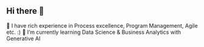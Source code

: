 ## Hi there 👋
🌱 I have rich experience in Process excellence, Program Management, Agile etc. :)
🌱 I’m currently learning Data Science & Business Analytics with Generative AI


<!--
**ashish-panda90/ashish-panda90** is a ✨ _special_ ✨ repository because its `README.md` (this file) appears on your GitHub profile.

Here are some ideas to get you started:

- 🔭 I’m currently working on ...
- 🌱 I’m currently learning ...
- 👯 I’m looking to collaborate on ...
- 🤔 I’m looking for help with ...
- 💬 Ask me about ...
- 📫 How to reach me: ...
- 😄 Pronouns: ...
- ⚡ Fun fact: ...
-->
